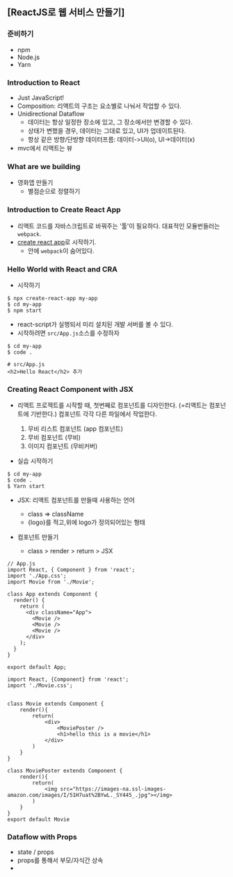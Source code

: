 ## [ReactJS로 웹 서비스 만들기]

### 준비하기
- npm
- Node.js
- Yarn


### Introduction to React
- Just JavaScript!
- Composition: 리액트의 구조는 요소별로 나눠서 작업할 수 있다.
- Unidirectional Dataflow
    - 데이터는 항상 일정한 장소에 있고, 그 장소에서만 변경할 수 있다.
    - 상태가 변했을 경우, 데이터는 그대로 있고, UI가 업데이트된다.
    - 항상 같은 방향/단방향 데이터프름: 데이터->UI(o), UI->데이터(x)
- mvc에서 리액트는 뷰


### What are we building
- 영화앱 만들기
    - 별점순으로 정렬하기


### Introduction to Create React App
- 리액트 코드를 자바스크립트로 바꿔주는 '툴'이 필요하다. 대표적인 모듈번들러는 `webpack`.
- [create react app](https://github.com/facebook/create-react-app)로 시작하기.
    - 안에 `webpack`이 숨어있다.


### Hello World with React and CRA
- 시작하기
```
$ npx create-react-app my-app
$ cd my-app
$ npm start
```
- react-script가 실행되서 미리 설치된 개발 서버를 볼 수 있다.
- 시작하려면 `src/App.js`소스를 수정하자
```
$ cd my-app
$ code .

# src/App.js
<h2>Hello React</h2> 추가
```


### Creating React Component with JSX
- 리액트 프로젝트를 시작할 때, 첫번째로 컴포넌트를 디자인한다. (=리액트는 컴포넌트에 기반한다.) 컴포넌트 각각 다른 파일에서 작업한다.
    1. 무비 리스트 컴포넌트 (app 컴포넌트)
    2. 무비 컴포넌트 (무비)
    3. 이미지 컴포넌트 (무비커버)

- 실습 시작하기 
```
$ cd my-app
$ code .
$ Yarn start
```

- JSX: 리액트 컴포넌트를 만들때 사용하는 언어
    - class => className
    - {logo}를 적고,위에 logo가 정의되어있는 형태

- 컴포넌트 만들기
    - class > render > return > JSX
```
// App.js
import React, { Component } from 'react';
import './App.css';
import Movie from './Movie';

class App extends Component {
  render() {
    return (
      <div className="App">
        <Movie />
        <Movie />
        <Movie />
      </div>
    );
  }
}

export default App;
```
```
import React, {Component} from 'react';
import './Movie.css';


class Movie extends Component {
    render(){
        return(
            <div>
                <MoviePoster />
                <h1>hello this is a movie</h1>
            </div>
        )
    }
}

class MoviePoster extends Component {
    render(){
        return(
            <img src="https://images-na.ssl-images-amazon.com/images/I/51H7uat%2BYwL._SY445_.jpg"></img>
        )
    }
}
export default Movie
```



### Dataflow with Props
- state / props
- props를 통해서 부모/자식간 상속
- 